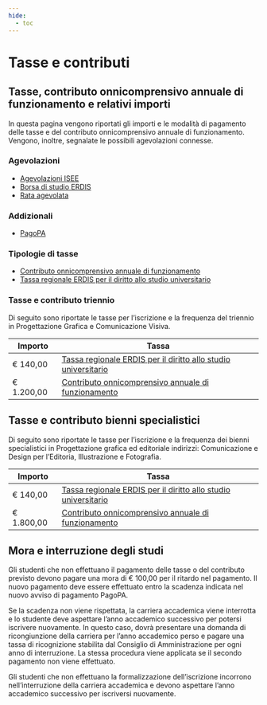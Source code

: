 ```yaml
---
hide:
  - toc
---
```

# Tasse e contributi

## Tasse, contributo onnicomprensivo annuale di funzionamento e relativi importi

In questa pagina vengono riportati gli importi e le modalità di pagamento delle tasse e del contributo onnicomprensivo annuale di funzionamento. Vengono, inoltre, segnalate le possibili agevolazioni connesse.

### Agevolazioni
- [Agevolazioni ISEE](agevolazioni-ISEE.md)
- [Borsa di studio ERDIS](borsa-di-studio-ERDIS.md)
- [Rata agevolata](rata-agevolata.md)

### Addizionali
- [PagoPA](PagoPA.md)

### Tipologie di tasse
- [Contributo onnicomprensivo annuale di funzionamento](contributo-onnicomprensivo-annuale-funzionamento.md)
- [Tassa regionale ERDIS per il diritto allo studio universitario](tassa-regionale-ERDIS-il-diritto-allo-studio.md)

### Tasse e contributo triennio

Di seguito sono riportate le tasse per l’iscrizione e la frequenza del triennio in Progettazione Grafica e Comunicazione Visiva.

| Importo | Tassa |
| --- | --- |
| € 140,00 | [Tassa regionale ERDIS per il diritto allo studio universitario](tassa-regionale-ERDIS-il-diritto-allo-studio.md) |
| € 1.200,00 | [Contributo onnicomprensivo annuale di funzionamento](contributo-onnicomprensivo-annuale-funzionamento.md) |

## Tasse e contributo bienni specialistici

Di seguito sono riportate le tasse per l’iscrizione e la frequenza dei bienni specialistici in Progettazione grafica ed editoriale indirizzi: Comunicazione e Design per l’Editoria, Illustrazione e Fotografia.

| Importo | Tassa |
| --- | --- |
| € 140,00 | [Tassa regionale ERDIS per il diritto allo studio universitario](tassa-regionale-ERDIS-il-diritto-allo-studio.md) |
| € 1.800,00 | [Contributo onnicomprensivo annuale di funzionamento](contributo-onnicomprensivo-annuale-funzionamento.md) |

## Mora e interruzione degli studi

Gli studenti che non effettuano il pagamento delle tasse o del contributo previsto devono pagare una mora di € 100,00 per il ritardo nel pagamento. Il nuovo pagamento deve essere effettuato entro la scadenza indicata nel nuovo avviso di pagamento PagoPA.

Se la scadenza non viene rispettata, la carriera accademica viene interrotta e lo studente deve aspettare l’anno accademico successivo per potersi iscrivere nuovamente. In questo caso, dovrà presentare una domanda di ricongiunzione della carriera per l’anno accademico perso e pagare una tassa di ricognizione stabilita dal Consiglio di Amministrazione per ogni anno di interruzione. La stessa procedura viene applicata se il secondo pagamento non viene effettuato.

Gli studenti che non effettuano la formalizzazione dell’iscrizione incorrono nell’interruzione della carriera accademica e devono aspettare l’anno accademico successivo per iscriversi nuovamente.